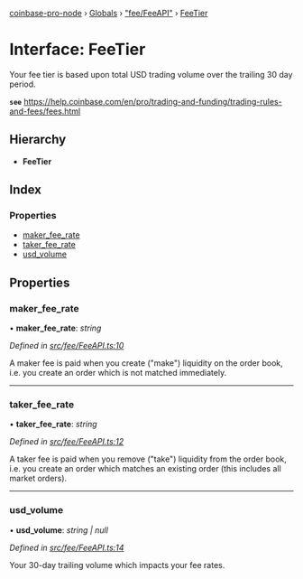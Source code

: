 [coinbase-pro-node](../README.md) › [Globals](../globals.md) › ["fee/FeeAPI"](../modules/_fee_feeapi_.md) › [FeeTier](_fee_feeapi_.feetier.md)

# Interface: FeeTier

Your fee tier is based upon total USD trading volume over the trailing 30 day period.

**`see`** https://help.coinbase.com/en/pro/trading-and-funding/trading-rules-and-fees/fees.html

## Hierarchy

- **FeeTier**

## Index

### Properties

- [maker_fee_rate](_fee_feeapi_.feetier.md#maker_fee_rate)
- [taker_fee_rate](_fee_feeapi_.feetier.md#taker_fee_rate)
- [usd_volume](_fee_feeapi_.feetier.md#usd_volume)

## Properties

### maker_fee_rate

• **maker_fee_rate**: _string_

_Defined in [src/fee/FeeAPI.ts:10](https://github.com/bennyn/coinbase-pro-node/blob/68f4a94/src/fee/FeeAPI.ts#L10)_

A maker fee is paid when you create ("make") liquidity on the order book, i.e. you create an order which is not matched immediately.

---

### taker_fee_rate

• **taker_fee_rate**: _string_

_Defined in [src/fee/FeeAPI.ts:12](https://github.com/bennyn/coinbase-pro-node/blob/68f4a94/src/fee/FeeAPI.ts#L12)_

A taker fee is paid when you remove ("take") liquidity from the order book, i.e. you create an order which matches an existing order (this includes all market orders).

---

### usd_volume

• **usd_volume**: _string | null_

_Defined in [src/fee/FeeAPI.ts:14](https://github.com/bennyn/coinbase-pro-node/blob/68f4a94/src/fee/FeeAPI.ts#L14)_

Your 30-day trailing volume which impacts your fee rates.
